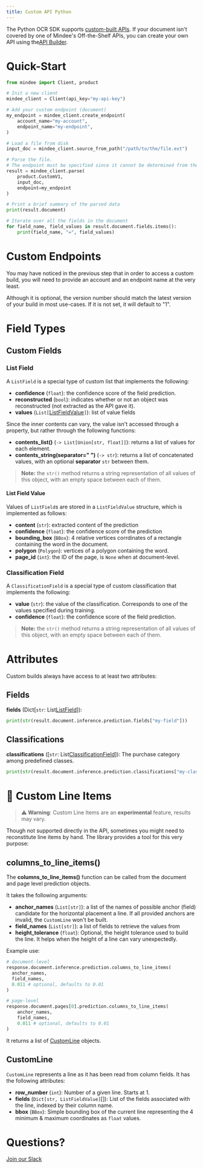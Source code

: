 ```yaml
---
title: Custom API Python
---
```

The Python OCR SDK supports [custom-built APIs](https://developers.mindee.com/docs/build-your-first-document-parsing-api).
If your document isn't covered by one of Mindee's Off-the-Shelf APIs, you can create your own API using the[API Builder](https://platform.mindee.com/api-builder).

# Quick-Start

```python
from mindee import Client, product

# Init a new client
mindee_client = Client(api_key="my-api-key")

# Add your custom endpoint (document)
my_endpoint = mindee_client.create_endpoint(
    account_name="my-account",
    endpoint_name="my-endpoint",
)

# Load a file from disk
input_doc = mindee_client.source_from_path("/path/to/the/file.ext")

# Parse the file.
# The endpoint must be specified since it cannot be determined from the class.
result = mindee_client.parse(
    product.CustomV1,
    input_doc,
    endpoint=my_endpoint
)

# Print a brief summary of the parsed data
print(result.document)

# Iterate over all the fields in the document
for field_name, field_values in result.document.fields.items():
    print(field_name, "=", field_values)
```

# Custom Endpoints

You may have noticed in the previous step that in order to access a custom build, you will need to provide an account and an endpoint name at the very least.

Although it is optional, the version number should match the latest version of your build in most use-cases.
If it is not set, it will default to "1".


# Field Types

## Custom Fields

### List Field

A `ListField` is a special type of custom list that implements the following:

* **confidence** (`float`): the confidence score of the field prediction.
* **reconstructed** (`bool`): indicates whether or not an object was reconstructed (not extracted as the API gave it).
* **values** (`List[`[ListFieldValue](#list-field-value)`]`): list of value fields

Since the inner contents can vary, the value isn't accessed through a property, but rather through the following functions:
* **contents_list()** (`-> List[Union[str, float]]`): returns a list of values for each element.
* **contents_string(separator=" ")** (`-> str`): returns a list of concatenated values, with an optional **separator** `str` between them.
> **Note:** the `str()` method returns a string representation of all values of this object, with an empty space between each of them.


#### List Field Value

Values of `ListField`s are stored in a `ListFieldValue` structure, which is implemented as follows:
* **content** (`str`): extracted content of the prediction
* **confidence** (`float`): the confidence score of the prediction
* **bounding_box** (`BBox`): 4 relative vertices corrdinates of a rectangle containing the word in the document.
* **polygon** (`Polygon`): vertices of a polygon containing the word.
* **page_id** (`int`): the ID of the page, is `None` when at document-level.


### Classification Field

A `ClassificationField` is a special type of custom classification that implements the following:

* **value** (`str`): the value of the classification. Corresponds to one of the values specified during training.
* **confidence** (`float`): the confidence score of the field prediction.
> **Note:** the `str()` method returns a string representation of all values of this object, with an empty space between each of them.

# Attributes

Custom builds always have access to at least two attributes:

## Fields

**fields** (Dict[`str`: List[ListField](#list-field)]): 

```python
print(str(result.document.inference.prediction.fields["my-field"]))
```

## Classifications

**classifications** ([`str`: List[ClassificationField](#classification-field)]): The purchase category among predefined classes.

```python
print(str(result.document.inference.prediction.classifications["my-classification"]))
```


# 🧪 Custom Line Items

> **⚠️ Warning**: Custom Line Items are an **experimental** feature, results may vary.


Though not supported directly in the API, sometimes you might need to reconstitute line items by hand.
The library provides a tool for this very purpose:

## columns_to_line_items()
The **columns_to_line_items()** function can be called from the document and page level prediction objects.

It takes the following arguments:

* **anchor_names** (`List[str]`): a list of the names of possible anchor (field) candidate for the horizontal placement a line. If all provided anchors are invalid, the `CustomLine` won't be built.
* **field_names** (`List[str]`): a list of fields to retrieve the values from
* **height_tolerance** (`float`): Optional, the height tolerance used to build the line. It helps when the height of a line can vary unexpectedly.

Example use:

```python
# document-level
response.document.inference.prediction.columns_to_line_items(
  anchor_names,
  field_names,
  0.011 # optional, defaults to 0.01
)

# page-level
response.document.pages[0].prediction.columns_to_line_items(
    anchor_names,
    field_names,
    0.011 # optional, defaults to 0.01
)
```

It returns a list of [CustomLine](#CustomLine) objects.

## CustomLine

`CustomLine` represents a line as it has been read from column fields. It has the following attributes:

* **row_number** (`int`): Number of a given line. Starts at 1.
* **fields** (`Dict[str, ListFieldValue]`[]): List of the fields associated with the line, indexed by their column name.
* **bbox** (`BBox`): Simple bounding box of the current line representing the 4 minimum & maximum coordinates as `float` values.


# Questions?

[Join our Slack](https://join.slack.com/t/mindee-community/shared_invite/zt-1jv6nawjq-FDgFcF2T5CmMmRpl9LLptw)

